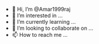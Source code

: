 - 👋 Hi, I’m @Amar1999raj
- 👀 I’m interested in ...
- 🌱 I’m currently learning ...
- 💞️ I’m looking to collaborate on ...
- 📫 How to reach me ...

<!---
Amar1999raj/Amar1999raj is a ✨ special ✨ repository because its `README.md` (this file) appears on your GitHub profile.
You can click the Preview link to take a look at your changes.
--->
